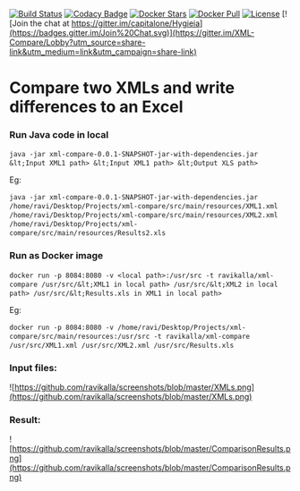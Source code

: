 [![Build Status](https://travis-ci.org/ravikalla/xml-compare.svg?branch=master)](https://travis-ci.org/ravikalla/xml-compare)
[![Codacy Badge](https://api.codacy.com/project/badge/Grade/fb2e5b1e69484d3c979351671a5f7225)](https://www.codacy.com/app/ravikalla/xml-compare?utm_source=github.com&amp;utm_medium=referral&amp;utm_content=ravikalla/xml-compare&amp;utm_campaign=Badge_Grade)
[![Docker Stars](https://img.shields.io/docker/stars/ravikalla/xml-compare.svg)](https://hub.docker.com/r/ravikalla/xml-compare/)
[![Docker Pull](https://img.shields.io/docker/pulls/ravikalla/xml-compare.svg)](https://hub.docker.com/r/ravikalla/xml-compare/)
[![License](https://img.shields.io/badge/license-Apache%202-blue.svg)](https://www.apache.org/licenses/LICENSE-2.0)
[![Join the chat at https://gitter.im/capitalone/Hygieia](https://badges.gitter.im/Join%20Chat.svg)](https://gitter.im/XML-Compare/Lobby?utm_source=share-link&utm_medium=link&utm_campaign=share-link)

# Compare two XMLs and write differences to an Excel

### Run Java code in local

    java -jar xml-compare-0.0.1-SNAPSHOT-jar-with-dependencies.jar &lt;Input XML1 path> &lt;Input XML1 path> &lt;Output XLS path>
 Eg:

    java -jar xml-compare-0.0.1-SNAPSHOT-jar-with-dependencies.jar /home/ravi/Desktop/Projects/xml-compare/src/main/resources/XML1.xml /home/ravi/Desktop/Projects/xml-compare/src/main/resources/XML2.xml /home/ravi/Desktop/Projects/xml-compare/src/main/resources/Results2.xls

### Run as Docker image
    docker run -p 8084:8080 -v <local path>:/usr/src -t ravikalla/xml-compare /usr/src/&lt;XML1 in local path> /usr/src/&lt;XML2 in local path> /usr/src/&lt;Results.xls in XML1 in local path>
 Eg:

    docker run -p 8084:8080 -v /home/ravi/Desktop/Projects/xml-compare/src/main/resources:/usr/src -t ravikalla/xml-compare /usr/src/XML1.xml /usr/src/XML2.xml /usr/src/Results.xls

### Input files:
![https://github.com/ravikalla/screenshots/blob/master/XMLs.png](https://github.com/ravikalla/screenshots/blob/master/XMLs.png)
### Result:
![https://github.com/ravikalla/screenshots/blob/master/ComparisonResults.png](https://github.com/ravikalla/screenshots/blob/master/ComparisonResults.png)
